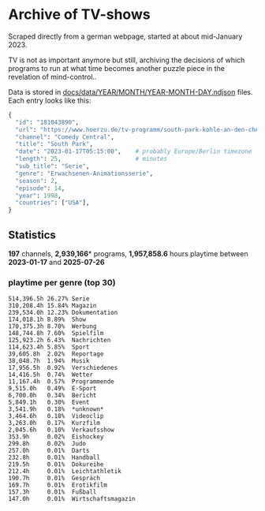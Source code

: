 # Archive of TV-shows

Scraped directly from a german webpage, started at about mid-January 2023.

TV is not as important anymore but still, archiving the decisions of which programs to run at what time
becomes another puzzle piece in the revelation of mind-control.. 

Data is stored in [docs/data/YEAR/MONTH/YEAR-MONTH-DAY.ndjson](docs/data/) files. 
Each entry looks like this:

```python
{
  "id": "181043890", 
  "url": "https://www.hoerzu.de/tv-programm/south-park-kohle-an-den-chefkoch/bid_181043890/", 
  "channel": "Comedy Central", 
  "title": "South Park", 
  "date": "2023-01-17T05:15:00",    # probably Europe/Berlin timezone 
  "length": 25,                     # minutes 
  "sub_title": "Serie", 
  "genre": "Erwachsenen-Animationsserie", 
  "season": 2, 
  "episode": 14, 
  "year": 1998, 
  "countries": ["USA"],
}
```

## Statistics

**197** channels, **2,939,166*** programs, **1,957,858.6** hours playtime between **2023-01-17** and **2025-07-26**


### playtime per genre (top 30)

    514,396.5h 26.27% Serie
    310,208.4h 15.84% Magazin
    239,534.0h 12.23% Dokumentation
    174,018.1h 8.89%  Show
    170,375.3h 8.70%  Werbung
    148,744.8h 7.60%  Spielfilm
    125,923.2h 6.43%  Nachrichten
    114,623.4h 5.85%  Sport
    39,605.8h  2.02%  Reportage
    38,048.7h  1.94%  Musik
    17,956.5h  0.92%  Verschiedenes
    14,416.5h  0.74%  Wetter
    11,167.4h  0.57%  Programmende
    9,515.0h   0.49%  E-Sport
    6,700.0h   0.34%  Bericht
    5,849.1h   0.30%  Event
    3,541.9h   0.18%  *unknown*
    3,464.6h   0.18%  Videoclip
    3,263.0h   0.17%  Kurzfilm
    2,045.6h   0.10%  Verkaufsshow
    353.9h     0.02%  Eishockey
    299.8h     0.02%  Judo
    257.0h     0.01%  Darts
    232.8h     0.01%  Handball
    219.5h     0.01%  Dokureihe
    212.4h     0.01%  Leichtathletik
    190.7h     0.01%  Gespräch
    169.7h     0.01%  Erotikfilm
    157.3h     0.01%  Fußball
    147.0h     0.01%  Wirtschaftsmagazin
